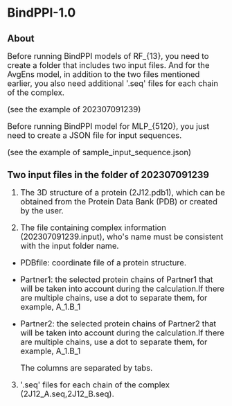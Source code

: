 # BindPPI-1.0
## About
<font size=4> 
  
Before running BindPPI models of RF_{13}, you need to create a folder that includes two input files. And for the AvgEns model, in addition to the two files mentioned earlier, you also need additional '.seq' files for each chain of the complex.

(see the example of 202307091239)

Before running BindPPI model for MLP_{5120}, you just need to create a JSON file for input sequences.

(see the example of sample_input_sequence.json)
  
</font>

## Two input files in the folder of 202307091239
<font size=4> 

1. The 3D structure of a protein (2J12.pdb1), which can be obtained from the Protein Data Bank (PDB) or created by the user.

2. The file containing complex information (202307091239.input), who's name must be consistent with the input folder name.

- PDBfile: coordinate file of a protein structure.
- Partner1: the selected protein chains of Partner1 that will be taken into account during the calculation.If there are multiple chains, use a dot to separate them, for example, A_1.B_1
- Partner2: the selected protein chains of Partner2 that will be taken into account during the calculation.If there are multiple chains, use a dot to separate them, for example, A_1.B_1

  The columns are separated by tabs.

3. '.seq' files for each chain of the complex (2J12_A.seq,2J12_B.seq).

</font>


